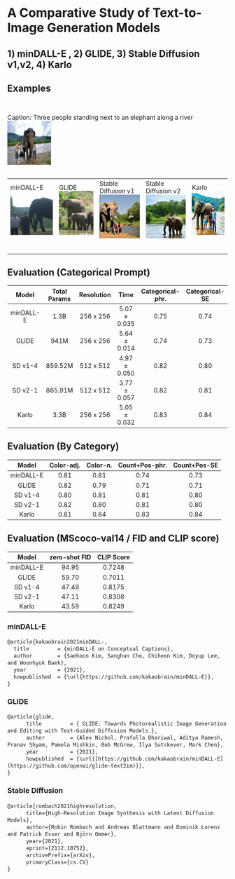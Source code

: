 # A Comparative Study of Text-to-Image Generation Models

## 1) minDALL-E , 2) GLIDE, 3) Stable Diffusion v1,v2, 4) Karlo

## Examples
<table>
  <table>
  <tr>
    <table> <tr>  Caption: Three people standing next to an elephant along a river </tr> <tr> <img src="image/MScoco_1.png" width="100" height="100"> </tr> </table>
  </tr>
  </table>
  <table>
  <tr>
    <td width="170">
        <table> <tr> minDALL-E </tr> <tr> <img src="image/minDALL-E_1.png" width="100" height="100"> </tr> </table>
    </td>
    <td width="170"> 
        <table> <tr> GLIDE </tr> <tr> <img src="image/GLIDE_1.png" width="100" height="100"> </tr> </table>
    </td>
    <td width="170">
       <table> <tr> Stable Diffusion v1 </tr> <tr> <img src="image/SDv1-4_1.png" width="100" height="100"> </tr> </table>
    </td>
    <td width="170"> 
        <table> <tr> Stable Diffusion v2 </tr> <tr> <img src="image/SDv2-1_1.png" width="100" height="100"> </tr> </table>
    </td>
    <td width="170">
      <table> <tr> Karlo </tr> <tr> <img src="image/karlo_1.png" width="100" height="100"> </tr> </table>
    </td>
  </tr>
  </table>
</table>

## Evaluation (Categorical Prompt)
| Model      | Total Params | Resolution   |      Time       |  Categorical-phr. | Categorical-SE |
|:----------:|:------------:|:------------:|:---------------:|:-----------------:|:--------------:|
| minDALL-E  |     1.3B     |  256 x 256   |   5.07 ± 0.035  |        0.75       |      0.74      |
| GLIDE      |     941M     |  256 x 256   |   5.64 ± 0.014  |        0.74       |      0.73      | 
| SD v1-4    |    859.52M   |  512 x 512   |   4.97 ± 0.050  |        0.82       |      0.80      | 
| SD v2-1    |    865.91M   |  512 x 512   |   3.77 ± 0.057  |        0.82       |      0.81      |
| Karlo      |     3.3B     |  256 x 256   |   5.05 ± 0.032  |        0.83       |      0.84      |


## Evaluation (By Category)
| Model      |  Color-adj.  | Color-n. |  Count+Pos-phr. | Count+Pos-SE |
|:----------:|:------------:|:--------:|:---------------:|:------------:|
| minDALL-E  |     0.81     |   0.81   |      0.74       |     0.73     |
| GLIDE      |     0.82     |   0.79   |      0.71       |     0.71     |
| SD v1-4    |     0.80     |   0.81   |      0.81       |     0.80     |
| SD v2-1    |     0.82     |   0.80   |      0.81       |     0.80     |
| Karlo      |     0.81     |   0.84   |      0.83       |     0.84     |



## Evaluation (MScoco-val14 / FID and CLIP score)
| Model      | zero-shot FID | CLIP Score  | 
|:----------:|:------------:|:------------:|
| minDALL-E  |     94.95    |    0.7248    |
| GLIDE      |     59.70    |    0.7011    |
| SD v1-4    |     47.49    |    0.8175    |
| SD v2-1    |     47.11    |    0.8308    |
| Karlo      |     43.59    |    0.8249    |





### minDALL-E
<div class="snippet-clipboard-content notranslate position-relative overflow-auto" data-snippet-clipboard-copy-content="@article{kakaobrain2021minDALL-E,
 title         = {minDALL-E on Conceptual Captions},
  author        = {Saehoon Kim, Sanghun Cho, Chiheon Kim, Doyup Lee, and Woonhyuk Baek},
  year          = {2021},
  howpublished  = {\url{https://github.com/kakaobrain/minDALL-E}},
}"><pre class="notranslate"><code>@article{kakaobrain2021minDALL-,
  title         = {minDALL-E on Conceptual Captions},
  author        = {Saehoon Kim, Sanghun Cho, Chiheon Kim, Doyup Lee, and Woonhyuk Baek},
  year          = {2021},
  howpublished  = {\url{https://github.com/kakaobrain/minDALL-E}},
}
</code></pre></div>

### GLIDE
<div class="snippet-clipboard-content notranslate position-relative overflow-auto" data-snippet-clipboard-copy-content="@article{glide,
      title         = { GLIDE: Towards Photorealistic Image Generation and Editing with Text-Guided Diffusion Models.},
      author        = {Alex Nichol, Prafulla Dhariwal, Aditya Ramesh, Pranav Shyam, Pamela Mishkin, Bob McGrew, Ilya Sutskever, Mark Chen},
      year          = {2021},
      howpublished  = {\url{[https://github.com/kakaobrain/minDALL-E](https://github.com/openai/glide-text2im)}},
}
}"><pre class="notranslate"><code>@article{glide,
      title         = { GLIDE: Towards Photorealistic Image Generation and Editing with Text-Guided Diffusion Models.},
      author        = {Alex Nichol, Prafulla Dhariwal, Aditya Ramesh, Pranav Shyam, Pamela Mishkin, Bob McGrew, Ilya Sutskever, Mark Chen},
      year          = {2021},
      howpublished  = {\url{[https://github.com/kakaobrain/minDALL-E](https://github.com/openai/glide-text2im)}},
}
</code></pre></div>

### Stable Diffusion
<div class="snippet-clipboard-content notranslate position-relative overflow-auto" data-snippet-clipboard-copy-content="@article{rombach2021highresolution,
      title={High-Resolution Image Synthesis with Latent Diffusion Models}, 
      author={Robin Rombach and Andreas Blattmann and Dominik Lorenz and Patrick Esser and Björn Ommer},
      year={2021},
      eprint={2112.10752},
      archivePrefix={arXiv},
      primaryClass={cs.CV}
}"><pre class="notranslate"><code>@article{rombach2021highresolution,
      title={High-Resolution Image Synthesis with Latent Diffusion Models}, 
      author={Robin Rombach and Andreas Blattmann and Dominik Lorenz and Patrick Esser and Björn Ommer},
      year={2021},
      eprint={2112.10752},
      archivePrefix={arXiv},
      primaryClass={cs.CV}
}
</code></pre></div>
